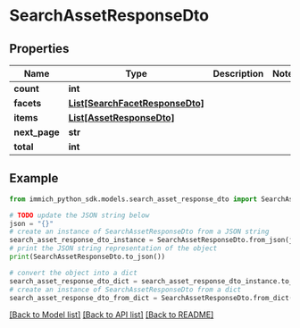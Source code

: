 # SearchAssetResponseDto


## Properties

Name | Type | Description | Notes
------------ | ------------- | ------------- | -------------
**count** | **int** |  | 
**facets** | [**List[SearchFacetResponseDto]**](SearchFacetResponseDto.md) |  | 
**items** | [**List[AssetResponseDto]**](AssetResponseDto.md) |  | 
**next_page** | **str** |  | 
**total** | **int** |  | 

## Example

```python
from immich_python_sdk.models.search_asset_response_dto import SearchAssetResponseDto

# TODO update the JSON string below
json = "{}"
# create an instance of SearchAssetResponseDto from a JSON string
search_asset_response_dto_instance = SearchAssetResponseDto.from_json(json)
# print the JSON string representation of the object
print(SearchAssetResponseDto.to_json())

# convert the object into a dict
search_asset_response_dto_dict = search_asset_response_dto_instance.to_dict()
# create an instance of SearchAssetResponseDto from a dict
search_asset_response_dto_from_dict = SearchAssetResponseDto.from_dict(search_asset_response_dto_dict)
```
[[Back to Model list]](../README.md#documentation-for-models) [[Back to API list]](../README.md#documentation-for-api-endpoints) [[Back to README]](../README.md)


